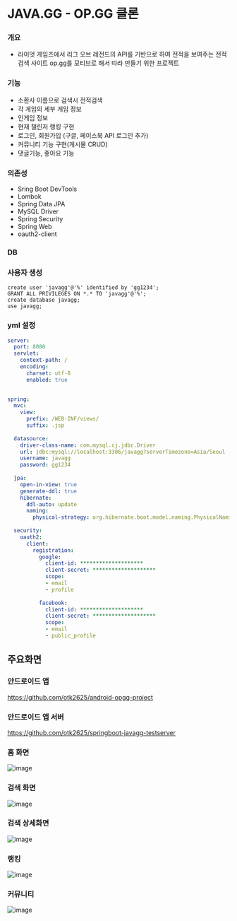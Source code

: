 # JAVA.GG - OP.GG 클론


### 개요
-  라이엇 게임즈에서 리그 오브 레전드의 API를 기반으로 하여 전적을 보여주는 전적 검색 사이트 op.gg를 모티브로 해서 따라 만들기 위한 프로젝트

### 기능
- 소환사 이름으로 검색시 전적검색
- 각 게임의 세부 게임 정보 
- 인게임 정보
- 현재 챌린저 랭킹 구현
- 로그인, 회원가입 (구글, 페이스북 API 로그인 추가)
- 커뮤니티 기능 구현(게시물 CRUD)
- 댓글기능, 좋아요 기능

### 의존성
- Sring Boot DevTools
- Lombok
- Spring Data JPA
- MySQL Driver
- Spring Security
- Spring Web
- oauth2-client


### DB
### 사용자 생성
``` MySQL
create user 'javagg'@'%' identified by 'gg1234';
GRANT ALL PRIVILEGES ON *.* TO 'javagg'@'%';
create database javagg;
use javagg;
```

### yml 설정
``` yml
server:
  port: 8080
  servlet:
    context-path: /
    encoding:
      charset: utf-8
      enabled: true

    
spring:
  mvc:
    view:
      prefix: /WEB-INF/views/
      suffix: .jsp
      
  datasource:
    driver-class-name: com.mysql.cj.jdbc.Driver
    url: jdbc:mysql://localhost:3306/javagg?serverTimezone=Asia/Seoul
    username: javagg
    password: gg1234
    
  jpa:
    open-in-view: true
    generate-ddl: true
    hibernate:
      ddl-auto: update
      naming:
        physical-strategy: org.hibernate.boot.model.naming.PhysicalNamingStrategyStandardImpl
      
  security:
    oauth2:
      client:
        registration: 
          google:
            client-id: ********************
            client-secret: ********************
            scope:
            - email
            - profile
            
          facebook:
            client-id: ********************
            client-secret: ********************
            scope:
            - email   
            - public_profile 
```

## 주요화면

### 안드로이드 앱
https://github.com/otk2625/android-opgg-project

### 안드로이드 앱 서버
https://github.com/otk2625/springboot-javagg-testserver

### 홈 화면
![image](https://user-images.githubusercontent.com/67215505/113722230-31cf7700-972b-11eb-9a28-e5358b70a5b6.png)

### 검색 화면
![image](https://user-images.githubusercontent.com/67215505/113722504-72c78b80-972b-11eb-8b01-08b07951ce7d.png)

### 검색 상세화면
![image](https://user-images.githubusercontent.com/67215505/113722657-97bbfe80-972b-11eb-82ad-07864c808cd4.png)

### 랭킹
![image](https://user-images.githubusercontent.com/67215505/113722691-a1456680-972b-11eb-877f-c6aaadfcc756.png)

### 커뮤니티
![image](https://user-images.githubusercontent.com/67215505/113722786-b621fa00-972b-11eb-9a01-b2ada5bbaf26.png)

